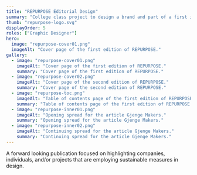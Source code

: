 ```yaml
---
title: "REPURPOSE Editorial Design"
summary: "College class project to design a brand and part of a first issue of an editorial magazine"
thumb: "repurpose-logo.svg"
displayOrder: 5
roles: ["Graphic Designer"]
hero:
  image: "repurpose-cover01.png"
  imageAlt: "Cover page of the first edition of REPURPOSE."
gallery:
  - image: "repurpose-cover01.png"
    imageAlt: "Cover page of the first edition of REPURPOSE."
    summary: "Cover page of the first edition of REPURPOSE."
  - image: "repurpose-cover02.png"
    imageAlt: "Cover page of the second edition of REPURPOSE."
    summary: "Cover page of the second edition of REPURPOSE."
  - image: "repurpose-toc.png"
    imageAlt: "Table of contents page of the first edition of REPURPOSE."
    summary: "Table of contents page of the first edition of REPURPOSE."
  - image: "repurpose-inner01.png"
    imageAlt: "Opening spread for the article Gjenge Makers."
    summary: "Opening spread for the article Gjenge Makers."
  - image: "repurpose-inner02.png"
    imageAlt: "Continuing spread for the article Gjenge Makers."
    summary: "Continuing spread for the article Gjenge Makers."
---
```


A forward looking publication focused on highlighting companies, individuals, and/or projects that are employing sustainable measures in design.
